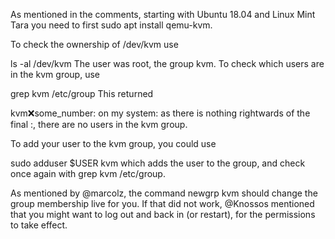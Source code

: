 As mentioned in the comments, starting with Ubuntu 18.04 and Linux Mint Tara you need to first sudo apt install qemu-kvm.

To check the ownership of /dev/kvm use

ls -al /dev/kvm
The user was root, the group kvm. To check which users are in the kvm group, use

grep kvm /etc/group
This returned

kvm:x:some_number:
on my system: as there is nothing rightwards of the final :, there are no users in the kvm group.

To add your user to the kvm group, you could use

sudo adduser $USER kvm
which adds the user to the group, and check once again with grep kvm /etc/group.

As mentioned by @marcolz, the command newgrp kvm should change the group membership live for you. If that did not work, @Knossos mentioned that you might want to log out and back in (or restart), for the permissions to take effect.
